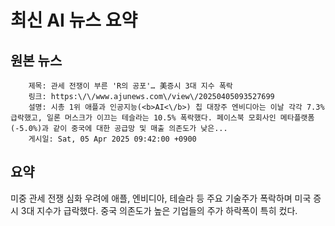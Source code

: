# 최신 AI 뉴스 요약

## 원본 뉴스
		제목: 관세 전쟁이 부른 'R의 공포'… 美증시 3대 지수 폭락
		링크: https:\/\/www.ajunews.com\/view\/20250405093527699
		설명: 시총 1위 애플과 인공지능(<b>AI<\/b>) 칩 대장주 엔비디아는 이날 각각 7.3% 급락했고, 일론 머스크가 이끄는 테슬라는 10.5% 폭락했다. 페이스북 모회사인 메타플랫폼(-5.0%)과 같이 중국에 대한 공급망 및 매출 의존도가 낮은... 
		게시일: Sat, 05 Apr 2025 09:42:00 +0900


## 요약
미중 관세 전쟁 심화 우려에 애플, 엔비디아, 테슬라 등 주요 기술주가 폭락하며 미국 증시 3대 지수가 급락했다. 중국 의존도가 높은 기업들의 주가 하락폭이 특히 컸다.
